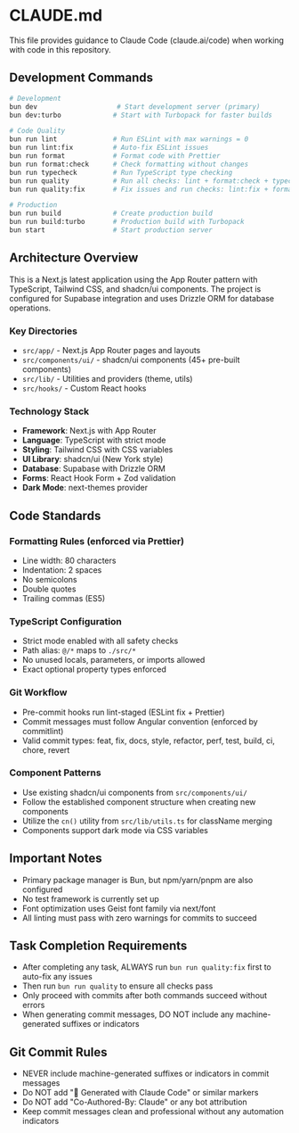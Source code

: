 # CLAUDE.md

This file provides guidance to Claude Code (claude.ai/code) when working with code in this repository.

## Development Commands

```bash
# Development
bun dev                    # Start development server (primary)
bun dev:turbo             # Start with Turbopack for faster builds

# Code Quality
bun run lint              # Run ESLint with max warnings = 0
bun run lint:fix          # Auto-fix ESLint issues
bun run format            # Format code with Prettier
bun run format:check      # Check formatting without changes
bun run typecheck         # Run TypeScript type checking
bun run quality           # Run all checks: lint + format:check + typecheck
bun run quality:fix       # Fix issues and run checks: lint:fix + format + typecheck

# Production
bun run build             # Create production build
bun run build:turbo       # Production build with Turbopack
bun start                 # Start production server
```

## Architecture Overview

This is a Next.js latest application using the App Router pattern with TypeScript, Tailwind CSS, and shadcn/ui components. The project is configured for Supabase integration and uses Drizzle ORM for database operations.

### Key Directories

- `src/app/` - Next.js App Router pages and layouts
- `src/components/ui/` - shadcn/ui components (45+ pre-built components)
- `src/lib/` - Utilities and providers (theme, utils)
- `src/hooks/` - Custom React hooks

### Technology Stack

- **Framework**: Next.js with App Router
- **Language**: TypeScript with strict mode
- **Styling**: Tailwind CSS with CSS variables
- **UI Library**: shadcn/ui (New York style)
- **Database**: Supabase with Drizzle ORM
- **Forms**: React Hook Form + Zod validation
- **Dark Mode**: next-themes provider

## Code Standards

### Formatting Rules (enforced via Prettier)

- Line width: 80 characters
- Indentation: 2 spaces
- No semicolons
- Double quotes
- Trailing commas (ES5)

### TypeScript Configuration

- Strict mode enabled with all safety checks
- Path alias: `@/*` maps to `./src/*`
- No unused locals, parameters, or imports allowed
- Exact optional property types enforced

### Git Workflow

- Pre-commit hooks run lint-staged (ESLint fix + Prettier)
- Commit messages must follow Angular convention (enforced by commitlint)
- Valid commit types: feat, fix, docs, style, refactor, perf, test, build, ci, chore, revert

### Component Patterns

- Use existing shadcn/ui components from `src/components/ui/`
- Follow the established component structure when creating new components
- Utilize the `cn()` utility from `src/lib/utils.ts` for className merging
- Components support dark mode via CSS variables

## Important Notes

- Primary package manager is Bun, but npm/yarn/pnpm are also configured
- No test framework is currently set up
- Font optimization uses Geist font family via next/font
- All linting must pass with zero warnings for commits to succeed

## Task Completion Requirements

- After completing any task, ALWAYS run `bun run quality:fix` first to auto-fix any issues
- Then run `bun run quality` to ensure all checks pass
- Only proceed with commits after both commands succeed without errors
- When generating commit messages, DO NOT include any machine-generated suffixes or indicators

## Git Commit Rules

- NEVER include machine-generated suffixes or indicators in commit messages
- Do NOT add "🤖 Generated with Claude Code" or similar markers
- Do NOT add "Co-Authored-By: Claude" or any bot attribution
- Keep commit messages clean and professional without any automation indicators
